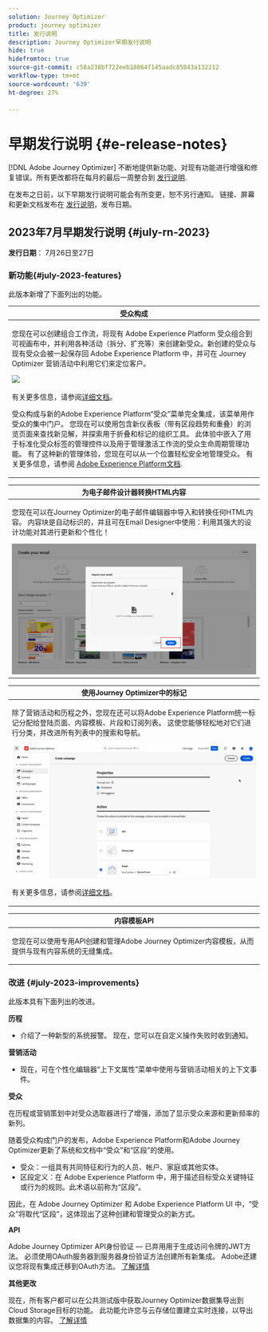 ```yaml
---
solution: Journey Optimizer
product: journey optimizer
title: 发行说明
description: Journey Optimizer早期发行说明
hide: true
hidefromtoc: true
source-git-commit: c58a238bf722eeb18864f145aadc85843a132212
workflow-type: tm+mt
source-wordcount: '639'
ht-degree: 27%

---
```


# 早期发行说明 {#e-release-notes}

[!DNL Adobe Journey Optimizer] 不断地提供新功能、对现有功能进行增强和修复错误。所有更改都将在每月的最后一周整合到 [发行说明](release-notes.md).

在发布之日前，以下早期发行说明可能会有所变更，恕不另行通知。 链接、屏幕和更新文档发布在 [发行说明](release-notes.md)，发布日期。

## 2023年7月早期发行说明 {#july-rn-2023}

**发行日期**： 7月26日至27日

### 新功能{#july-2023-features}

此版本新增了下面列出的功能。

<table>
<thead>
<tr>
<th><strong>受众构成</strong><br/></th>
</tr>
</thead>
<tbody>
<tr>
<td>
<p>您现在可以创建组合工作流，将现有 Adobe Experience Platform 受众组合到可视画布中，并利用各种活动（拆分、扩充等）来创建新受众。新创建的受众与现有受众会被一起保存回 Adobe Experience Platform 中，并可在 Journey Optimizer 营销活动中利用它们来定位客户。</p>
<img src="../audience/assets/gif-ao.gif"/>
<p>有关更多信息，请参阅<a href="../audience/get-started-audience-orchestration.md">详细文档</a>。</p>
<p>受众构成与新的Adobe Experience Platform“受众”菜单完全集成，该菜单用作受众的集中门户。 您现在可以使用包含新仪表板（带有区段趋势和重叠）的浏览页面来查找新见解，并探索用于折叠和标记的组织工具。 此体验中嵌入了用于标准化受众标签的管理控件以及用于管理激活工作流的受众生命周期管理功能。 有了这种新的管理体验，您现在可以从一个位置轻松安全地管理受众。 有关更多信息，请参阅 <a href="https://experienceleague.adobe.com/docs/experience-platform/segmentation/ui/overview.html?lang=zh-Hans" target="_blank">Adobe Experience Platform文档</a>.</p></p>
</td>
</tr>
</tbody>
</table>

<!--table>
<thead>
<tr>
<th><strong>Direct mail channel</strong><br/></th>
</tr>
</thead>
<tbody>
<tr>
<td>
<p>You can now add direct mail messages in your campaigns. Direct mail is an offline channel that allows you to personalize and generate the files required by direct mail providers to send mail to your customers.</p>
<p>When you prepare a direct mail delivery, Journey Optimizer generates a file including all the targeted profiles and the chosen contact information (postal address for example). You will then be able to send this file to your direct mail provider who will take care of the actual sending.</p>
<img src="../direct-mail/assets/direct-mail-properties.png">
<p>For more information, refer to the <a href="../direct-mail/create-direct-mail.md">detailed documentation</a>.</p>
</tr>
</tbody>
</table-->

<table>
<thead>
<tr>
<th><strong>为电子邮件设计器转换HTML内容</strong><br/></th>
</tr>
</thead>
<tbody>
<tr>
<td>
<p>您现在可以在Journey Optimizer的电子邮件编辑器中导入和转换任何HTML内容。 内容块是自动标识的，并且可在Email Designer中使用：利用其强大的设计功能对其进行更新和个性化！</p>
<img src="../email/assets/html-imported_2.png">
<!--p>For more information, refer to the <a href="../audience/get-started-audience-orchestration.md">detailed documentation</a>.</p-->
</td>
</tr>
</tbody>
</table>


<table>
<thead>
<tr>
<th><strong>使用Journey Optimizer中的标记</strong><br/></th>
</tr>
</thead>
<tbody>
<tr>
<td>
<p>除了营销活动和历程之外，您现在还可以将Adobe Experience Platform统一标记分配给登陆页面、内容模板、片段和订阅列表。 这使您能够轻松地对它们进行分类，并改进所有列表中的搜索和导航。 </p>
<img src="assets/do-not-localize/campaigns-tag.gif"/>
<p>有关更多信息，请参阅<a href="../start/search-filter-categorize.md#tags">详细文档</a>。</p>
</td>
</tr>
</tbody>
</table>


<table>
<thead>
<tr>
<th><strong>内容模板API</strong><br/></th>
</tr>
</thead>
<tbody>
<tr>
<td>
<p>您现在可以使用专用API创建和管理Adobe Journey Optimizer内容模板，从而提供与现有内容系统的无缝集成。</p>
<!--<p>For more information, refer to the <a href="../start/search-filter-categorize.md#tags">detailed documentation</a>.</p>-->
</td>
</tr>
</tbody>
</table>


### 改进 {#july-2023-improvements}

此版本具有下面列出的改进。

**历程**

<!--* You can now leverage API call responses in custom actions and orchestrate your journey based on these responses.-->
* 介绍了一种新型的系统报警。 现在，您可以在自定义操作失败时收到通知。


**营销活动**

* 现在，可在个性化编辑器“上下文属性”菜单中使用与营销活动相关的上下文事件。


**受众**

在历程或营销策划中对受众选取器进行了增强，添加了显示受众来源和更新频率的新列。

随着受众构成门户的发布，Adobe Experience Platform和Adobe Journey Optimizer更新了系统和文档中“受众”和“区段”的使用。

* 受众：一组具有共同特征和行为的人员、帐户、家庭或其他实体。
* 区段定义：在 Adobe Experience Platform 中，用于描述目标受众关键特征或行为的规则。此术语以前称为“区段”。

因此，在 Adobe Journey Optimizer 和 Adobe Experience Platform UI 中，“受众”将取代“区段”，这体现出了这种创建和管理受众的新方式。

**API**

Adobe Journey Optimizer API身份验证 — 已弃用用于生成访问令牌的JWT方法。 必须使用OAuth服务器到服务器身份验证方法创建所有新集成。 Adobe还建议您将现有集成迁移到OAuth方法。 [了解详情](https://developer.adobe.com/journey-optimizer-apis/references/authentication/)


**其他更改**

现在，所有客户都可以在公共测试版中获取Journey Optimizer数据集导出到Cloud Storage目标的功能。 此功能允许您与云存储位置建立实时连接，以导出数据集的内容。 [了解详情](../data/export-datasets.md)




